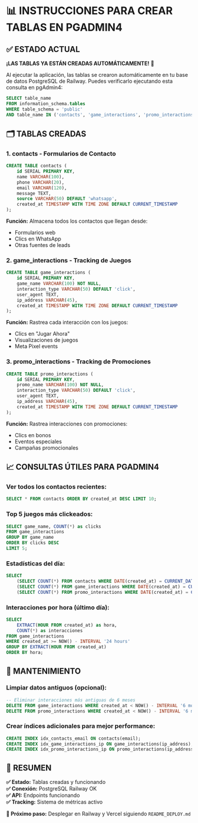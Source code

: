 # 📊 INSTRUCCIONES PARA CREAR TABLAS EN PGADMIN4

## ✅ ESTADO ACTUAL
**¡LAS TABLAS YA ESTÁN CREADAS AUTOMÁTICAMENTE!** 🎉

Al ejecutar la aplicación, las tablas se crearon automáticamente en tu base de datos PostgreSQL de Railway. Puedes verificarlo ejecutando esta consulta en pgAdmin4:

```sql
SELECT table_name 
FROM information_schema.tables 
WHERE table_schema = 'public' 
AND table_name IN ('contacts', 'game_interactions', 'promo_interactions');
```

## 🗂️ TABLAS CREADAS

### 1. **contacts** - Formularios de Contacto
```sql
CREATE TABLE contacts (
    id SERIAL PRIMARY KEY,
    name VARCHAR(100),
    phone VARCHAR(20), 
    email VARCHAR(120),
    message TEXT,
    source VARCHAR(50) DEFAULT 'whatsapp',
    created_at TIMESTAMP WITH TIME ZONE DEFAULT CURRENT_TIMESTAMP
);
```

**Función:** Almacena todos los contactos que llegan desde:
- Formularios web
- Clics en WhatsApp
- Otras fuentes de leads

### 2. **game_interactions** - Tracking de Juegos
```sql
CREATE TABLE game_interactions (
    id SERIAL PRIMARY KEY,
    game_name VARCHAR(100) NOT NULL,
    interaction_type VARCHAR(50) DEFAULT 'click',
    user_agent TEXT,
    ip_address VARCHAR(45), 
    created_at TIMESTAMP WITH TIME ZONE DEFAULT CURRENT_TIMESTAMP
);
```

**Función:** Rastrea cada interacción con los juegos:
- Clics en "Jugar Ahora"
- Visualizaciones de juegos
- Meta Pixel events

### 3. **promo_interactions** - Tracking de Promociones
```sql
CREATE TABLE promo_interactions (
    id SERIAL PRIMARY KEY,
    promo_name VARCHAR(100) NOT NULL,
    interaction_type VARCHAR(50) DEFAULT 'click',
    user_agent TEXT,
    ip_address VARCHAR(45),
    created_at TIMESTAMP WITH TIME ZONE DEFAULT CURRENT_TIMESTAMP
);
```

**Función:** Rastrea interacciones con promociones:
- Clics en bonos
- Eventos especiales
- Campañas promocionales

## 📈 CONSULTAS ÚTILES PARA PGADMIN4

### Ver todos los contactos recientes:
```sql
SELECT * FROM contacts ORDER BY created_at DESC LIMIT 10;
```

### Top 5 juegos más clickeados:
```sql
SELECT game_name, COUNT(*) as clicks 
FROM game_interactions 
GROUP BY game_name 
ORDER BY clicks DESC 
LIMIT 5;
```

### Estadísticas del día:
```sql
SELECT 
    (SELECT COUNT(*) FROM contacts WHERE DATE(created_at) = CURRENT_DATE) as contactos_hoy,
    (SELECT COUNT(*) FROM game_interactions WHERE DATE(created_at) = CURRENT_DATE) as clics_juegos_hoy,
    (SELECT COUNT(*) FROM promo_interactions WHERE DATE(created_at) = CURRENT_DATE) as clics_promos_hoy;
```

### Interacciones por hora (último día):
```sql
SELECT 
    EXTRACT(HOUR FROM created_at) as hora,
    COUNT(*) as interacciones
FROM game_interactions 
WHERE created_at >= NOW() - INTERVAL '24 hours'
GROUP BY EXTRACT(HOUR FROM created_at)
ORDER BY hora;
```

## 🔧 MANTENIMIENTO

### Limpiar datos antiguos (opcional):
```sql
-- Eliminar interacciones más antiguas de 6 meses
DELETE FROM game_interactions WHERE created_at < NOW() - INTERVAL '6 months';
DELETE FROM promo_interactions WHERE created_at < NOW() - INTERVAL '6 months';
```

### Crear índices adicionales para mejor performance:
```sql
CREATE INDEX idx_contacts_email ON contacts(email);
CREATE INDEX idx_game_interactions_ip ON game_interactions(ip_address);
CREATE INDEX idx_promo_interactions_ip ON promo_interactions(ip_address);
```

## 🎯 RESUMEN

**✅ Estado:** Tablas creadas y funcionando  
**✅ Conexión:** PostgreSQL Railway OK  
**✅ API:** Endpoints funcionando  
**✅ Tracking:** Sistema de métricas activo  

**🚀 Próximo paso:** Desplegar en Railway y Vercel siguiendo `README_DEPLOY.md`